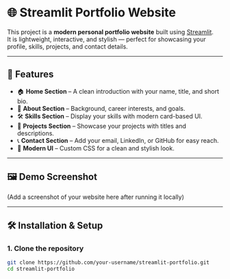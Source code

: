 # 🌐 Streamlit Portfolio Website  

This project is a **modern personal portfolio website** built using [Streamlit](https://streamlit.io/).  
It is lightweight, interactive, and stylish — perfect for showcasing your profile, skills, projects, and contact details.  

---

## 🚀 Features
- 🏠 **Home Section** – A clean introduction with your name, title, and short bio.  
- 💼 **About Section** – Background, career interests, and goals.  
- 🛠 **Skills Section** – Display your skills with modern card-based UI.  
- 📂 **Projects Section** – Showcase your projects with titles and descriptions.  
- 📞 **Contact Section** – Add your email, LinkedIn, or GitHub for easy reach.  
- 🎨 **Modern UI** – Custom CSS for a clean and stylish look.  

---

## 🖼️ Demo Screenshot
(Add a screenshot of your website here after running it locally)  

---

## 🛠️ Installation & Setup

### 1. Clone the repository
```bash
git clone https://github.com/your-username/streamlit-portfolio.git
cd streamlit-portfolio

